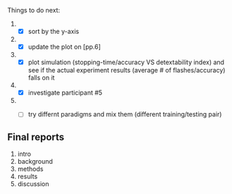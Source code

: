 Things to do next:
1. - [x] sort by the y-axis
2. - [x] update the plot on [pp.6]
3. - [x] plot simulation (stopping-time/accuracy VS detextability index) and see if the actual experiment results (average # of flashes/accuracy) falls on it
4. - [x] investigate participant #5
5. - [ ] try differnt paradigms and mix them (different training/testing pair)


## Final reports
1. intro
1. background
2. methods
3. results
4. discussion